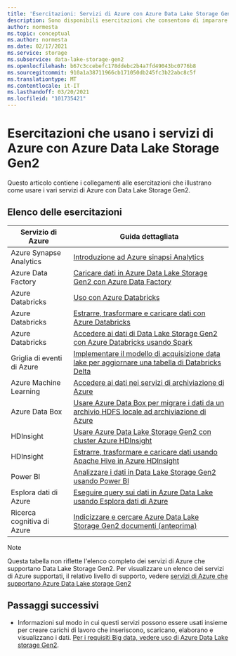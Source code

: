 ```yaml
---
title: 'Esercitazioni: Servizi di Azure con Azure Data Lake Storage Gen2'
description: Sono disponibili esercitazioni che consentono di imparare a usare i servizi di Azure con Azure Data Lake Storage Gen2.
author: normesta
ms.topic: conceptual
ms.author: normesta
ms.date: 02/17/2021
ms.service: storage
ms.subservice: data-lake-storage-gen2
ms.openlocfilehash: b67c3ccebefc178ddebc2b4a7fd49043bc0776b8
ms.sourcegitcommit: 910a1a38711966cb171050db245fc3b22abc8c5f
ms.translationtype: MT
ms.contentlocale: it-IT
ms.lasthandoff: 03/20/2021
ms.locfileid: "101735421"
---
```

# <a name="tutorials-that-use-azure-services-with-azure-data-lake-storage-gen2"></a>Esercitazioni che usano i servizi di Azure con Azure Data Lake Storage Gen2

Questo articolo contiene i collegamenti alle esercitazioni che illustrano come usare i vari servizi di Azure con Data Lake Storage Gen2. 

## <a name="list-of-tutorials"></a>Elenco delle esercitazioni

| Servizio di Azure | Guida dettagliata | 
|---------------|-------------------|
| Azure Synapse Analytics | [Introduzione ad Azure sinapsi Analytics](../../synapse-analytics/get-started.md) |
| Azure Data Factory | [Caricare dati in Azure Data Lake Storage Gen2 con Azure Data Factory](../../data-factory/load-azure-data-lake-storage-gen2.md) |
| Azure Databricks | [Uso con Azure Databricks](https://docs.azuredatabricks.net/data/data-sources/azure/azure-datalake-gen2.html) |
| Azure Databricks | [Estrarre, trasformare e caricare dati con Azure Databricks](/azure/databricks/scenarios/databricks-extract-load-sql-data-warehouse) |
| Azure Databricks | [Accedere ai dati di Data Lake Storage Gen2 con Azure Databricks usando Spark](data-lake-storage-use-databricks-spark.md)|
| Griglia di eventi di Azure | [Implementare il modello di acquisizione data lake per aggiornare una tabella di Databricks Delta](data-lake-storage-events.md) |
| Azure Machine Learning | [Accedere ai dati nei servizi di archiviazione di Azure](../../machine-learning/how-to-access-data.md) |
| Azure Data Box | [Usare Azure Data Box per migrare i dati da un archivio HDFS locale ad archiviazione di Azure](data-lake-storage-migrate-on-premises-hdfs-cluster.md) |
| HDInsight | [Usare Azure Data Lake Storage Gen2 con cluster Azure HDInsight](../../hdinsight/hdinsight-hadoop-use-data-lake-storage-gen2.md) |
| HDInsight | [Estrarre, trasformare e caricare dati usando Apache Hive in Azure HDInsight](data-lake-storage-tutorial-extract-transform-load-hive.md) |
| Power BI | [Analizzare i dati in Data Lake Storage Gen2 usando Power BI](/power-query/connectors/datalakestorage) |
| Esplora dati di Azure | [Eseguire query sui dati in Azure Data Lake usando Esplora dati di Azure](/azure/data-explorer/data-lake-query-data) |
| Ricerca cognitiva di Azure | [Indicizzare e cercare Azure Data Lake Storage Gen2 documenti (anteprima)](../../search/search-howto-index-azure-data-lake-storage.md) |

> [!NOTE]
> Questa tabella non riflette l'elenco completo dei servizi di Azure che supportano Data Lake Storage Gen2. Per visualizzare un elenco dei servizi di Azure supportati, il relativo livello di supporto, vedere [servizi di Azure che supportano Azure Data Lake storage Gen2](data-lake-storage-supported-azure-services.md)

## <a name="next-steps"></a>Passaggi successivi

- Informazioni sul modo in cui questi servizi possono essere usati insieme per creare carichi di lavoro che inseriscono, scaricano, elaborano e visualizzano i dati. [Per i requisiti Big data, vedere uso di Azure Data Lake storage Gen2](data-lake-storage-data-scenarios.md).
